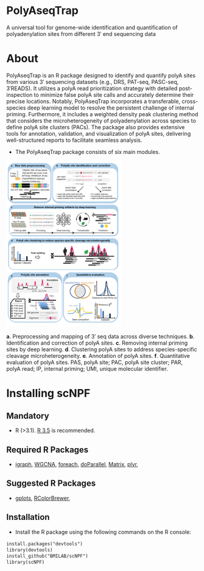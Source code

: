 # PolyAseqTrap
A universal tool for genome-wide identification and quantification of polyadenylation sites from different 3′ end sequencing data

About
====================
PolyAseqTrap is an R package designed to identify and quantify polyA sites from various 3′ sequencing datasets (e.g., DRS, PAT-seq, PASC-seq, 3′READS). It utilizes a polyA read prioritization strategy with detailed post-inspection to minimize false polyA site calls and accurately determine their precise locations. Notably, PolyAseqTrap incorporates a transferable, cross-species deep learning model to resolve the persistent challenge of internal priming. Furthermore, it includes a weighted density peak clustering method that considers the microheterogeneity of polyadenylation across species to define polyA site clusters (PACs). The package also provides extensive tools for annotation, validation, and visualization of polyA sites, delivering well-structured reports to facilitate seamless analysis.

* The PolyAseqTrap package consists of six main modules.

<img src="https://github.com/APAexplorer/PolyAseqTrap/blob/main/img/schema.png" alt="schema" style="width:60%;"/>

**a**. Preprocessing and mapping of 3′ seq data across diverse techniques. 
**b**. Identification and correction of polyA sites. 
**c**. Removing internal priming sites by deep learning. 
**d**. Clustering polyA sites to address species-specific cleavage microheterogeneity. 
**e**. Annotation of polyA sites. 
**f**. Quantitative evaluation of polyA sites. PAS, polyA site; PAC, polyA site cluster; PAR, polyA read; IP, internal priming; UMI, unique molecular identifier.


Installing scNPF
=============
Mandatory 
---------

* R (>3.1). [R 3.5](https://www.r-project.org/) is recommended.

Required R Packages
---------
* [igraph](https://cran.r-project.org/web/packages/igraph/index.html), [WGCNA](https://cran.r-project.org/web/packages/WGCNA/index.html), [foreach](https://cran.r-project.org/web/packages/foreach/index.html), [doParallel](https://cran.r-project.org/web/packages/doParallel/index.html), [Matrix](https://cran.r-project.org/web/packages/Matrix/index.html), [plyr](https://cran.r-project.org/web/packages/plyr/index.html),  

Suggested R Packages
---------
* [gplots](https://cran.r-project.org/web/packages/gplots/index.html), [RColorBrewer](https://cran.r-project.org/web/packages/RColorBrewer/index.html),  

Installation
---------
* Install the R package using the following commands on the R console:
```
install.packages("devtools")
library(devtools)
install_github("BMILAB/scNPF")
library(scNPF)
```


